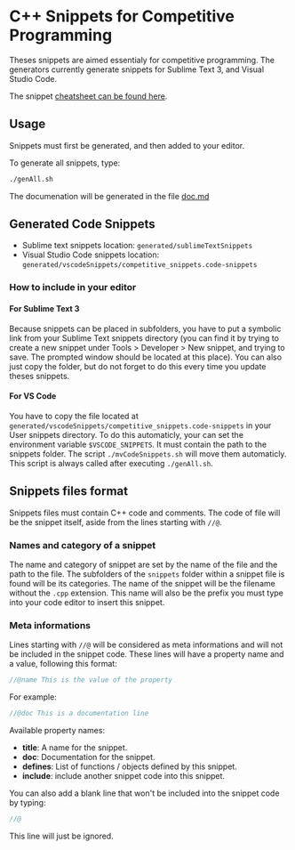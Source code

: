 # C++ Snippets for Competitive Programming

Theses snippets are aimed essentialy for competitive programming. The generators currently generate snippets for Sublime Text 3, and Visual Studio Code.

The snippet [cheatsheet can be found here](snippets.md).

## Usage

Snippets must first be generated, and then added to your editor.

To generate all snippets, type:

```bash
./genAll.sh
```

The documenation will be generated in the file [doc.md](doc.md)

## Generated Code Snippets

- Sublime text snippets location: `generated/sublimeTextSnippets`
- Visual Studio Code snippets location: `generated/vscodeSnippets/competitive_snippets.code-snippets`

### How to include in your editor

#### For Sublime Text 3
Because snippets can be placed in subfolders, you  have to put a symbolic link from your Sublime Text snippets directory (you can find it by trying to create a new snippet under Tools > Developer > New snippet, and trying to save. The prompted window should be located at this place). You can also just copy the folder, but do not forget to do this every time you update theses snippets.

#### For VS Code
You have to copy the file located at `generated/vscodeSnippets/competitive_snippets.code-snippets` in your User snippets directory. To do this automaticly, your can set the environment variable `$VSCODE_SNIPPETS`. It must contain the path to the snippets folder. The script `./mvCodeSnippets.sh` will move them automaticly. This script is always called after executing `./genAll.sh`.

## Snippets files format

Snippets files must contain C++ code and comments. The code of file will be the snippet itself, aside from the lines starting with `//@`.

### Names and category of a snippet

The name and category of snippet are set by the name of the file and the path to the file. The subfolders of the `snippets` folder within a snippet file is found will be its categories. The name of the snippet will be the filename without the `.cpp` extension. This name will also be the prefix you must type into your code editor to insert this snippet.

### Meta informations

Lines starting with `//@` will be considered as meta informations and will not be included in the snippet code. These lines will have a property name and a value, following this format:
```cpp
//@name This is the value of the property
```

For example:
```cpp
//@doc This is a documentation line
```

Available property names:
- **title**: A name for the snippet.
- **doc**: Documentation for the snippet.
- **defines**: List of functions / objects defined by this snippet.
- **include**: include another snippet code into this snippet.

You can also add a blank line that won't be included into the snippet code by typing:
```cpp
//@
```
This line will just be ignored.
